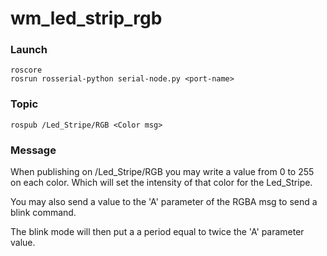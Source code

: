 # wm_led_strip_rgb

### Launch

    roscore 
    rosrun rosserial-python serial-node.py <port-name>

### Topic 

    rospub /Led_Stripe/RGB <Color msg>

### Message

When publishing on /Led_Stripe/RGB you may write a value from 0 to 255 on each color. 
Which will set the intensity of that color for the Led_Stripe.

You may also send a value to the 'A' parameter of the RGBA msg to send a blink command.

The blink mode will then put a a period equal to twice the 'A' parameter value.
